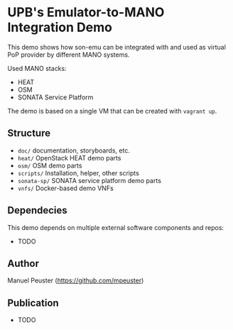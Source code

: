 # UPB's Emulator-to-MANO Integration Demo

This demo shows how son-emu can be integrated with and used as virtual PoP provider by different MANO systems.

Used MANO stacks:

* HEAT
* OSM
* SONATA Service Platform

The demo is based on a single VM that can be created with `vagrant up`.

## Structure

* `doc/` documentation, storyboards, etc.
* `heat/` OpenStack HEAT demo parts
* `osm/` OSM demo parts
* `scripts/` Installation, helper, other scripts
* `sonata-sp/` SONATA service platform demo parts
* `vnfs/` Docker-based demo VNFs

## Dependecies

This demo depends on multiple external software components and repos:

* TODO


## Author

Manuel Peuster (https://github.com/mpeuster)


## Publication

* TODO
